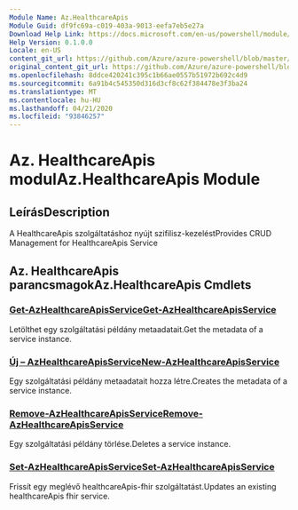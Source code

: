 ```yaml
---
Module Name: Az.HealthcareApis
Module Guid: df9fc69a-c019-403a-9013-eefa7eb5e27a
Download Help Link: https://docs.microsoft.com/en-us/powershell/module/az.healthcareapis
Help Version: 0.1.0.0
Locale: en-US
content_git_url: https://github.com/Azure/azure-powershell/blob/master/src/HealthcareApis/HealthcareApis/help/Az.HealthcareApis.md
original_content_git_url: https://github.com/Azure/azure-powershell/blob/master/src/HealthcareApis/HealthcareApis/help/Az.HealthcareApis.md
ms.openlocfilehash: 8ddce420241c395c1b66ae0557b51972b692c4d9
ms.sourcegitcommit: 6a91b4c545350d316d3cf8c62f384478e3f3ba24
ms.translationtype: MT
ms.contentlocale: hu-HU
ms.lasthandoff: 04/21/2020
ms.locfileid: "93846257"
---
```

# <span data-ttu-id="48b0b-101">Az. HealthcareApis modul</span><span class="sxs-lookup"><span data-stu-id="48b0b-101">Az.HealthcareApis Module</span></span>
## <span data-ttu-id="48b0b-102">Leírás</span><span class="sxs-lookup"><span data-stu-id="48b0b-102">Description</span></span>
<span data-ttu-id="48b0b-103">A HealthcareApis szolgáltatáshoz nyújt szifilisz-kezelést</span><span class="sxs-lookup"><span data-stu-id="48b0b-103">Provides CRUD Management for HealthcareApis Service</span></span>

## <span data-ttu-id="48b0b-104">Az. HealthcareApis parancsmagok</span><span class="sxs-lookup"><span data-stu-id="48b0b-104">Az.HealthcareApis Cmdlets</span></span>
### [<span data-ttu-id="48b0b-105">Get-AzHealthcareApisService</span><span class="sxs-lookup"><span data-stu-id="48b0b-105">Get-AzHealthcareApisService</span></span>](Get-AzHealthcareApisService.md)
<span data-ttu-id="48b0b-106">Letölthet egy szolgáltatási példány metaadatait.</span><span class="sxs-lookup"><span data-stu-id="48b0b-106">Get the metadata of a service instance.</span></span>

### [<span data-ttu-id="48b0b-107">Új – AzHealthcareApisService</span><span class="sxs-lookup"><span data-stu-id="48b0b-107">New-AzHealthcareApisService</span></span>](New-AzHealthcareApisService.md)
<span data-ttu-id="48b0b-108">Egy szolgáltatási példány metaadatait hozza létre.</span><span class="sxs-lookup"><span data-stu-id="48b0b-108">Creates the metadata of a service instance.</span></span>

### [<span data-ttu-id="48b0b-109">Remove-AzHealthcareApisService</span><span class="sxs-lookup"><span data-stu-id="48b0b-109">Remove-AzHealthcareApisService</span></span>](Remove-AzHealthcareApisService.md)
<span data-ttu-id="48b0b-110">Egy szolgáltatási példány törlése.</span><span class="sxs-lookup"><span data-stu-id="48b0b-110">Deletes a service instance.</span></span>

### [<span data-ttu-id="48b0b-111">Set-AzHealthcareApisService</span><span class="sxs-lookup"><span data-stu-id="48b0b-111">Set-AzHealthcareApisService</span></span>](Set-AzHealthcareApisService.md)
<span data-ttu-id="48b0b-112">Frissít egy meglévő healthcareApis-fhir szolgáltatást.</span><span class="sxs-lookup"><span data-stu-id="48b0b-112">Updates an existing healthcareApis fhir service.</span></span>

